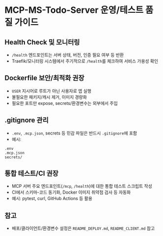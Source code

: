 # MCP-MS-Todo-Server 운영/테스트 품질 가이드

## Health Check 및 모니터링
- `/health` 엔드포인트는 서버 상태, 버전, 인증 필요 여부 등 반환
- Traefik/모니터링 시스템에서 주기적으로 `/health`를 체크하여 서비스 가용성 확인

## Dockerfile 보안/최적화 권장
- `USER` 지시어로 루트가 아닌 사용자로 앱 실행
- 불필요한 패키지/캐시 제거, 이미지 경량화
- 필요한 포트만 expose, secrets/환경변수는 외부에서 주입

## .gitignore 관리
- `.env`, `.mcp.json`, secrets 등 민감 파일은 반드시 `.gitignore`에 포함
- 예시:
```
.env
.mcp.json
secrets/
```

## 통합 테스트/CI 권장
- MCP 서버 주요 엔드포인트(`/mcp`, `/health`)에 대한 통합 테스트 스크립트 작성
- CI에서 스키마-코드 동기화, Docker 이미지 취약점 검사 등 자동화
- 예시: pytest, curl, GitHub Actions 등 활용

## 참고
- 배포/클라이언트/환경변수 설정은 `README_DEPLOY.md`, `README_CLIENT.md` 참고
